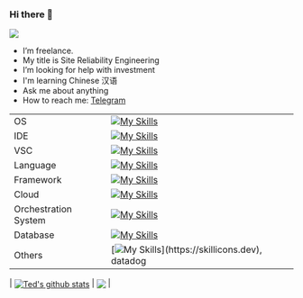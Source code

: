 ### Hi there 👋

![](https://komarev.com/ghpvc/?username=ted-vo)

- I’m freelance.
- My title is Site Reliability Engineering
- I’m looking for help with investment
- I'm learning Chinese 汉语
- Ask me about anything
- How to reach me: [Telegram](https://t.me/ted_vo)

|                      |                                                                                                                                               |
| :------------------- | :-------------------------------------------------------------------------------------------------------------------------------------------- |
| OS                   | [![My Skills](https://skillicons.dev/icons?i=linux,apple)](https://skillicons.dev)                                                            |
| IDE                  | [![My Skills](https://skillicons.dev/icons?i=vim,androidstudio)](https://skillicons.dev)                                                      |
| VSC                  | [![My Skills](https://skillicons.dev/icons?i=git,github,gitlab,bitbucket)](https://skillicons.dev)                                            |
| Language             | [![My Skills](https://skillicons.dev/icons?i=terraform,kotlin,go,java,bash,javascript,ts,python,cpp,cmake&perline=8)](https://skillicons.dev) |
| Framework            | [![My Skills](https://skillicons.dev/icons?i=express,nestjs)](https://skillicons.dev)                                                         |
| Cloud                | [![My Skills](https://skillicons.dev/icons?i=gcp,&perline=6)](https://skillicons.dev)                                                         |
| Orchestration System | [![My Skills](https://skillicons.dev/icons?i=docker,kubernetes)](https://skillicons.dev)                                                      |
| Database             | [![My Skills](https://skillicons.dev/icons?i=mysql,redis,mongodb)](https://skillicons.dev)                                                    |
| Others               | [![My Skills](https://skillicons.dev/icons?i=cloudflare,sentry,prometheus,grafana,)](https://skillicons.dev), datadog                         |

| <a href="https://github.com/ted-vo"><img align="center" src="https://github-readme-stats.vercel.app/api?username=ted-vo&show_icons=true&include_all_commits=true&theme=dracula&hide_border=true&rank_icon=github" alt="Ted's github stats" /></a> | <a href="https://github.com/ted-vo"><img align="center" src="https://github-readme-stats.vercel.app/api/top-langs/?username=ted-vo&layout=compact&theme=dracula&hide_border=true" /></a> |
